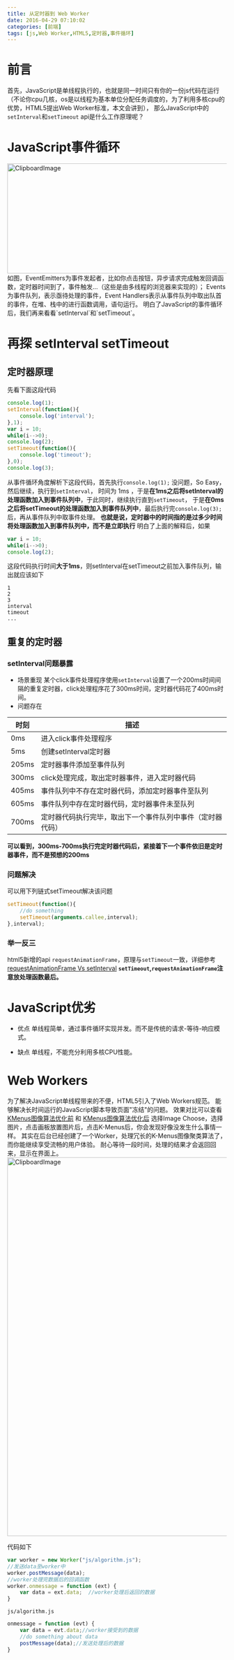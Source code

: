 ```yaml
---
title: 从定时器到 Web Worker
date: 2016-04-29 07:10:02
categories: [前端]
tags: [js,Web Worker,HTML5,定时器,事件循环]
---
```


# 前言
首先，JavaScript是单线程执行的，也就是同一时间只有你的一份js代码在运行（不论你cpu几核，os是以线程为基本单位分配任务调度的，为了利用多核cpu的优势，HTML5提出Web Worker标准，本文会讲到），
那么JavaScript中的`setInterval`和`setTimeout` api是什么工作原理呢？
<!--more-->

# JavaScript事件循环

<img src="http://obu9je6ng.bkt.clouddn.com/Fi6SAvEO2F7QIveMXHvnKJpsDNlu?imageslim" alt="ClipboardImage" width="626" height="252" />
如图，EventEmitters为事件发起者，比如你点击按钮，异步请求完成触发回调函数，定时器时间到了，事件触发...（这些是由多线程的浏览器来实现的）；
Events为事件队列，表示亟待处理的事件，Event Handlers表示从事件队列中取出队首的事件，在堆、栈中的进行函数调用，语句运行。
明白了JavaScript的事件循环后，我们再来看看`setInterval`和`setTimeout`。

# 再探 setInterval setTimeout
## 定时器原理
先看下面这段代码
```javascript
console.log(1);
setInterval(function(){
	console.log('interval');
},1);
var i = 10;
while(i-->0);
console.log(2);
setTimeout(function(){
	console.log('timeout');
},0);
console.log(3);
```
从事件循环角度解析下这段代码，首先执行`console.log(1);` 没问题，So Easy，然后继续，执行到`setInterval`，
时间为 1ms ，于是**在1ms之后将setInterval的处理函数加入到事件队列中**，于此同时，继续执行直到`setTimeout`，
于是**在0ms之后将setTimeout的处理函数加入到事件队列中**，最后执行完`console.log(3);`后，再从事件队列中取事件处理。
**也就是说，定时器中的时间指的是过多少时间将处理函数加入到事件队列中，而不是立即执行**
明白了上面的解释后，如果
```javascript
var i = 10;
while(i-->0);
console.log(2);
```
这段代码执行时间**大于1ms**，则setInterval在setTimeout之前加入事件队列，输出就应该如下
```
1
2
3
interval
timeout
...
```
## 重复的定时器
### setInterval问题暴露
- 场景重现
某个click事件处理程序使用`setInterval`设置了一个200ms时间间隔的重复定时器，click处理程序花了300ms时间，定时器代码花了400ms时间。
- 问题存在

|时刻|描述|
|----|------------------|
|0ms|进入click事件处理程序|
|5ms|创建setInterval定时器|
|205ms|定时器事件添加至事件队列|
|300ms|click处理完成，取出定时器事件，进入定时器代码|
|405ms|事件队列中不存在定时器代码，添加定时器事件至队列|
|605ms|事件队列中存在定时器代码，定时器事件未至队列|
|700ms|定时器代码执行完毕，取出下一个事件队列中事件（定时器代码）|

**可以看到，300ms-700ms执行完定时器代码后，紧接着下一个事件依旧是定时器事件，而不是预想的200ms**
### 问题解决
可以用下列链式setTimeout解决该问题
```javascript
setTimeout(function(){
	//do something
	setTimeout(arguments.callee,interval);
},interval);
```
### 举一反三
html5新增的api `requestAnimationFrame`，原理与`setTimeout`一致，详细参考[requestAnimationFrame Vs setInterval](/2016/04/23/requestAnimationFrame_Vs_setInterval/)
**`setTimeout`,`requestAnimationFrame`注意放处理函数最后。**
# JavaScript优劣
- 优点
单线程简单，通过事件循环实现并发。而不是传统的请求-等待-响应模式。

- 缺点
单线程，不能充分利用多核CPU性能。

# Web Workers
为了解决JavaScript单线程带来的不便，HTML5引入了Web Workers规范。
能够解决长时间运行的JavaScript脚本导致页面"冻结"的问题。
效果对比可以查看[KMenus图像算法优化前](http://moyuyc.xyz/painter) 和 [KMenus图像算法优化后](/htm/painter)
选择Image Choose，选择图片，点击画板放置图片后，点击K-Menus后，你会发现好像没发生什么事情一样。
其实在后台已经创建了一个Worker，处理冗长的K-Menus图像聚类算法了，而你能继续享受流畅的用户体验。
耐心等待一段时间，处理的结果才会返回回来，显示在界面上。
<img src="http://obu9je6ng.bkt.clouddn.com/FsZ_zH_gMSjd_JdVPTx_rUo2jHB0?imageslim" alt="ClipboardImage" width="1544" height="868" />

代码如下
```javascript
var worker = new Worker("js/algorithm.js");
//发送data至worker中
worker.postMessage(data);
//worker处理完数据后的回调函数
worker.onmessage = function (ext) {
	var data = ext.data;  //worker处理后返回的数据
}
```
`js/algorithm.js`
```javascript
onmessage = function (evt) {
	var data = evt.data;//worker接受到的数据
	//do something about data
	postMessage(data);//发送处理后的数据
}
```